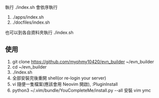 執行 ./index.sh 會依序執行

1. ./apps/index.sh
2. ./docfiles/index.sh

也可以到各自資料夾執行 ./index.sh

## 使用
1. git clone https://github.com/myohmy10420/evn_builder ~/evn_builder
2. cd ~/evn_builder
3. ./index.sh
4. 全部安裝完後重開 shell(or re-login your server)
5. vi 隨便一隻檔案(應該會用 Neovim 開啟), :PluginInstall
6. python3 ~/.vim/bundle/YouCompleteMe/install.py --all 安裝 vim ymc
